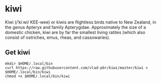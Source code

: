 # kiwi
Kiwi (/ˈkiːwi/ KEE-wee) or kiwis are flightless birds native to New Zealand, in the genus Apteryx and family Apterygidae. Approximately the size of a domestic chicken, kiwi are by far the smallest living ratites (which also consist of ostriches, emus, rheas, and cassowaries).


## Get kiwi
```
mkdir $HOME/.local/bin
curl https://raw.githubusercontent.com/vlad-pbr/kiwi/master/kiwi > $HOME/.local/bin/kiwi
chmod +x $HOME/.local/bin/kiwi
```
